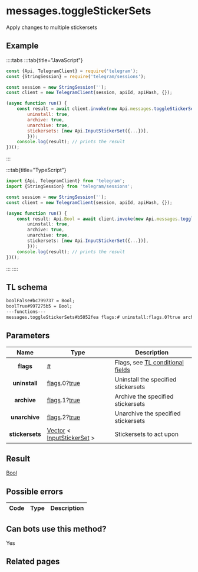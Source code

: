 # messages.toggleStickerSets

Apply changes to multiple stickersets

## Example

::::tabs
:::tab{title="JavaScript"}

```js
const {Api, TelegramClient} = require('telegram');
const {StringSession} = require('telegram/sessions');

const session = new StringSession('');
const client = new TelegramClient(session, apiId, apiHash, {});

(async function run() {
    const result = await client.invoke(new Api.messages.toggleStickerSets({
		uninstall: true,
		archive: true,
		unarchive: true,
		stickersets: [new Api.InputStickerSet({...})],
		}));
    console.log(result); // prints the result
})();
```

:::

:::tab{title="TypeScript"}

```ts
import {Api, TelegramClient} from 'telegram';
import {StringSession} from 'telegram/sessions';

const session = new StringSession('');
const client = new TelegramClient(session, apiId, apiHash, {});

(async function run() {
    const result: Api.Bool = await client.invoke(new Api.messages.toggleStickerSets({
		uninstall: true,
		archive: true,
		unarchive: true,
		stickersets: [new Api.InputStickerSet({...})],
		}));
    console.log(result); // prints the result
})();
```

:::
::::

## TL schema

```txt
boolFalse#bc799737 = Bool;
boolTrue#997275b5 = Bool;
---functions---
messages.toggleStickerSets#b5052fea flags:# uninstall:flags.0?true archive:flags.1?true unarchive:flags.2?true stickersets:Vector<InputStickerSet> = Bool;
```

## Parameters

|      Name       | Type                                                                                                                              | Description                                                                                             |
| :-------------: | --------------------------------------------------------------------------------------------------------------------------------- | ------------------------------------------------------------------------------------------------------- |
|    **flags**    | [#](https://core.telegram.org/type/%23)                                                                                           | Flags, see [TL conditional fields](https://core.telegram.org/mtproto/TL-combinators#conditional-fields) |
|  **uninstall**  | [flags](https://core.telegram.org/mtproto/TL-combinators#conditional-fields).0?[true](https://core.telegram.org/constructor/true) | Uninstall the specified stickersets                                                                     |
|   **archive**   | [flags](https://core.telegram.org/mtproto/TL-combinators#conditional-fields).1?[true](https://core.telegram.org/constructor/true) | Archive the specified stickersets                                                                       |
|  **unarchive**  | [flags](https://core.telegram.org/mtproto/TL-combinators#conditional-fields).2?[true](https://core.telegram.org/constructor/true) | Unarchive the specified stickersets                                                                     |
| **stickersets** | [Vector](https://core.telegram.org/type/Vector%20t) < [InputStickerSet](https://core.telegram.org/type/InputStickerSet) >         | Stickersets to act upon                                                                                 |

## Result

[Bool](https://core.telegram.org/type/Bool)

## Possible errors

| Code | Type | Description |
| :--: | ---- | ----------- |

## Can bots use this method?

Yes

## Related pages
